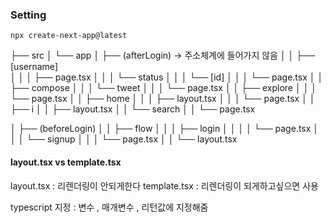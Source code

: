 ### Setting

`npx create-next-app@latest`

├── src
│ └── app
│ ├── (afterLogin) -> 주소체계에 들어가지 않음
│ │ ├── [username]  
│ │ │ ├── page.tsx
│ │ │ └── status
│ │ │ └── [id]
│ │ │ └── page.tsx
│ │ ├── compose
│ │ │ └── tweet
│ │ │ └── page.tsx
│ │ ├── explore
│ │ │ └── page.tsx
│ │ ├── home
│ │ │ ├── layout.tsx
│ │ │ └── page.tsx
│ │ ├── i
│ │ ├── layout.tsx
│ │ └── search
│ │ └── page.tsx

│ ├── (beforeLogin)
│ │ ├── flow
│ │ │ ├── login
│ │ │ │ └── page.tsx
│ │ │ └── signup
│ │ │ └── page.tsx
│ │ └── layout.tsx

#### layout.tsx vs template.tsx

layout.tsx : 리렌더링이 안되게한다
template.tsx : 리렌더링이 되게하고싶으면 사용

typescript 지정 : 변수 , 매개변수 , 리턴값에 지정해줌
